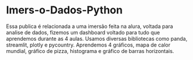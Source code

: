 # Imers-o-Dados-Python
Essa publica é relacionada a uma imersão feita na alura, voltada para analise de dados, fizemos um dashboard voltado para tudo que aprendemos durante as 4 aulas. Usamos diversas bibliotecas como panda, streamlit, plotly e pycountry. Aprendemos 4 gráficos, mapa de calor mundial, gráfico de pizza, histograma e gráfico de barras horizontais.
